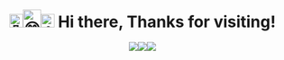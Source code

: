 <h1 align="center"><img src="https://fonts.gstatic.com/s/e/notoemoji/latest/1f44b/512.gif" alt="👋" width="24" height="24"><img src="https://fonts.gstatic.com/s/e/notoemoji/latest/1f601/512.gif" alt="😁" width="32" height="32"><img src="https://fonts.gstatic.com/s/e/notoemoji/latest/1f44d/512.gif" alt="👍" width="24" height="24"> Hi there, Thanks for visiting!</h1>
  
<p align="center"><img src="https://github-readme-stats.vercel.app/api/top-langs/?username=latgit&theme=monokai&show_icons=true&hide_border=false"><img src="https://github-readme-stats.vercel.app/api?username=latgit&theme=monokai&show_icons=true&hide_border=false&count_private=true"><img src="https://github-readme-streak-stats.herokuapp.com/?user=latgit&theme=monokai&hide_border=false"></p>
